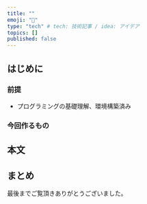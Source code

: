 ```yaml
---
title: ""
emoji: "🐷"
type: "tech" # tech: 技術記事 / idea: アイデア
topics: []
published: false
---
```


## はじめに

### 前提

- プログラミングの基礎理解、環境構築済み

### 今回作るもの

## 本文

## まとめ

最後までご覧頂きありがとうございました。
